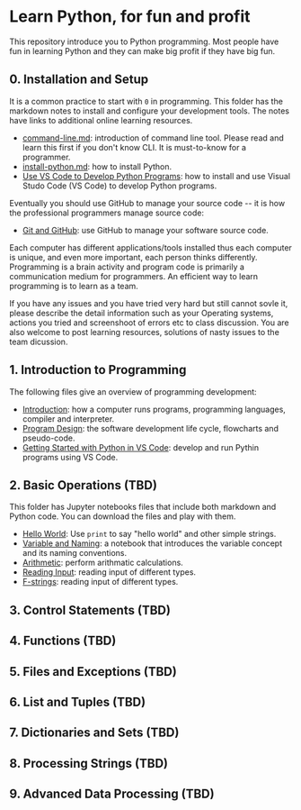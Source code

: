 # Learn Python, for fun and profit

This repository introduce you to Python programming. Most people have fun in learning Python and they can make big profit if they have big fun.

## 0. Installation and Setup

It is a common practice to start with `0` in programming. This folder has the markdown notes to install and configure your development tools. The notes have links to additional online learning resources.

- [command-line.md](0-installation-setup/command-line.md): introduction of command line tool. Please read and learn this first if you don't know CLI. It is must-to-know for a programmer.
- [install-python.md](0-installation-setup/install-python.md): how to install Python.
- [Use VS Code to Develop Python Programs](./0-installation-setup/vscode-python.md): how to install and use Visual Studo Code (VS Code) to develop Python programs.

Eventually you should use GitHub to manage your source code -- it is how the professional programmers manage source code:

- [Git and GitHub](0-installation-setup/git-and-github.md): use GitHub to manage your software source code.

Each computer has different applications/tools installed thus each computer is unique, and even more important, each person thinks differently. Programming is a brain activity and program code is primarily a communication medium for programmers. An efficient way to learn programming is to learn as a team.

If you have any issues and you have tried very hard but still cannot sovle it, please describe the detail information such as your Operating systems, actions you tried and screenshoot of errors etc to class discussion. You are also welcome to post learning resources, solutions of nasty issues to the team dicussion.

## 1. Introduction to Programming

The following files give an overview of programming development:

- [Introduction](1-introduction-programming/introduction.md): how a computer runs programs, programming languages, compiler and interpreter.
- [Program Design](1-introduction-programming/program-design.md): the software development life cycle, flowcharts and pseudo-code.
- [Getting Started with Python in VS Code](1-introduction-programming/getting-started.md): develop and run Pythin programs using VS Code.

## 2. Basic Operations (TBD)

This folder has Jupyter notebooks files that include both markdown and Python code. You can download the files and play with them.

- [Hello World](2-basic-operations/hello-world.ipynb): Use `print` to say "hello world" and other simple strings.
- [Variable and Naming](2-basic-operations/variable-naming.ipynb): a notebook that introduces the variable concept and its naming conventions.
- [Arithmetic](2-basic-operations/arithmatic.ipynb): perform arithmatic calculations.
- [Reading Input](2-basic-operations/reading-input.pynb): reading input of different types.
- [F-strings](2-basic-operations/f-strings.ipynb): reading input of different types.

## 3. Control Statements (TBD)

## 4. Functions (TBD)

## 5. Files and Exceptions (TBD)

## 6. List and Tuples (TBD)

## 7. Dictionaries and Sets (TBD)

## 8. Processing Strings (TBD)

## 9. Advanced Data Processing (TBD)

